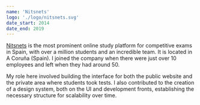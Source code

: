```yaml
---
name: 'Nitsnets'
logo: './logo/nitsnets.svg'
date_start: 2014
date_end: 2019
---
```


[Nitsnets](http://nitsnets.com) is the most prominent online study platform for competitive exams in Spain, with over a million students and an incredible team. It is located in A Coruña (Spain). I joined the company when there were just over 10 employees and left when they had around 50.

My role here involved building the interface for both the public website and the private area where students took tests. I also contributed to the creation of a design system, both on the UI and development fronts, establishing the necessary structure for scalability over time.
